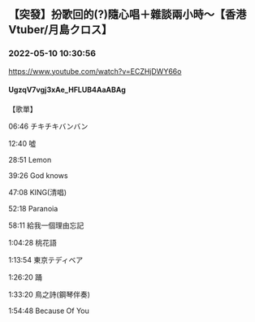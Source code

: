 ## 【突發】扮歌回的(?)隨心唱＋雜談兩小時～【香港Vtuber/月島クロス】
### 2022-05-10 10:30:56
https://www.youtube.com/watch?v=ECZHjDWY66o
#### UgzqV7vgj3xAe_HFLUB4AaABAg
【歌單】

06:46 チキチキバンバン

12:40 噓

28:51 Lemon

39:26 God knows

47:08 KING(清唱)

52:18 Paranoia

58:11 給我一個理由忘記

1:04:28 桃花語

1:13:54 東京テディベア

1:26:20 踊

1:33:20 鳥之詩(鋼琴伴奏)

1:54:48 Because Of You

